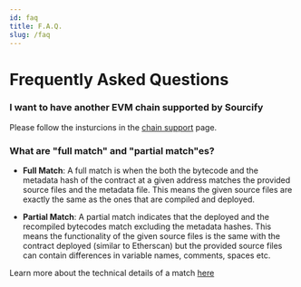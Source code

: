 ```yaml
---
id: faq
title: F.A.Q.
slug: /faq
---
```


# Frequently Asked Questions

### I want to have another EVM chain supported by Sourcify

Please follow the insturcions in the [chain support](/docs/chain-support) page.

### What are "full match" and "partial match"es?

- **Full Match**: A full match is when the both the bytecode and the metadata hash of the contract at a given address matches the provided source files and the metadata file. This means the given source files are exactly the same as the ones that are compiled and deployed.

- **Partial Match**: A partial match indicates that the deployed and the recompiled bytecodes match excluding the metadata hashes. This means the functionality of the given source files is the same with the contract deployed (similar to Etherscan) but the provided source files can contain differences in variable names, comments, spaces etc.

Learn more about the technical details of a match [here](/docs/full-vs-partial-match)
